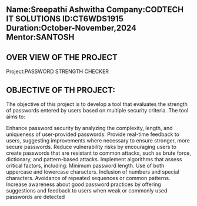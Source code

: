 Name:Sreepathi Ashwitha
Company:CODTECH IT SOLUTIONS
ID:CT6WDS1915
Duration:October-November,2024
Mentor:SANTOSH
-------------------------------------
OVER VIEW OF THE PROJECT
-------------------------------------
Project:PASSWORD STRENGTH CHECKER


OBJECTIVE OF TH PROJECT:
----------------------------------------------------
The objective of this project is to develop a tool that evaluates the strength of passwords entered by users based on multiple security criteria. The tool aims to:

Enhance password security by analyzing the complexity, length, and uniqueness of user-provided passwords.
Provide real-time feedback to users, suggesting improvements where necessary to ensure stronger, more secure passwords.
Reduce vulnerability risks by encouraging users to create passwords that are resistant to common attacks, such as brute force, dictionary, and pattern-based attacks.
Implement algorithms that assess critical factors, including:
Minimum password length.
Use of both uppercase and lowercase characters.
Inclusion of numbers and special characters.
Avoidance of repeated sequences or common patterns.
Increase awareness about good password practices by offering suggestions and feedback to users when weak or commonly used passwords are detected
